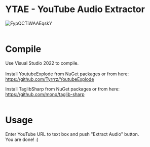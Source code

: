 # YTAE - YouTube Audio Extractor<br>
![FypQCTiWAAEqskY](https://github.com/v317/YTAE/assets/1490693/0a33fb74-6d9a-4490-90ae-26b34db3685d)<br>
<br>
# Compile
Use Visual Studio 2022 to compile. <br>
<br>
Install YoutubeExplode from NuGet packages or from here:<br>
https://github.com/Tyrrrz/YoutubeExplode<br>

Install TaglibSharp from NuGet packages or from here:<br>
https://github.com/mono/taglib-sharp<br>
<br>
# Usage
Enter YouTube URL to text box and push "Extract Audio" button.<br>
You are done! :)
